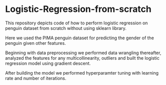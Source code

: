 # Logistic-Regression-from-scratch
This repository depicts code of how to perform logistic regression on penguin dataset from scratch without using sklearn library.

Here we used the PIMA penguin dataset for predicting the gender of the penguin given other features.

Beginning with data preprocessing we performed data wrangling thereafter, analyzed the features for any multicollinearity, outliers and built the logistic regression model using gradient descent.

After building the model we performed hyperparamter tuning with learning rate and number of iterations.
